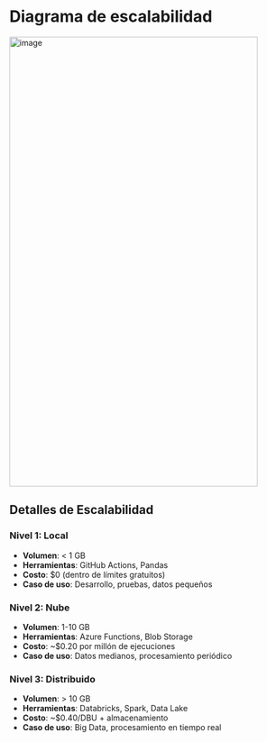 # Diagrama de escalabilidad 

<img width="440" height="798" alt="image" src="https://github.com/user-attachments/assets/756dac3a-8c1f-4bc9-b0dd-1c24b3d50dd8" />

## Detalles de Escalabilidad

### Nivel 1: Local
- **Volumen**: < 1 GB
- **Herramientas**: GitHub Actions, Pandas
- **Costo**: $0 (dentro de límites gratuitos)
- **Caso de uso**: Desarrollo, pruebas, datos pequeños

### Nivel 2: Nube
- **Volumen**: 1-10 GB  
- **Herramientas**: Azure Functions, Blob Storage
- **Costo**: ~$0.20 por millón de ejecuciones
- **Caso de uso**: Datos medianos, procesamiento periódico

### Nivel 3: Distribuido
- **Volumen**: > 10 GB
- **Herramientas**: Databricks, Spark, Data Lake
- **Costo**: ~$0.40/DBU + almacenamiento
- **Caso de uso**: Big Data, procesamiento en tiempo real

